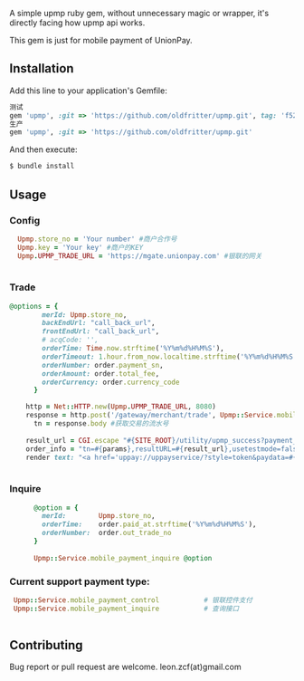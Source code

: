 
A simple upmp ruby gem, without unnecessary magic or wrapper, it's directly facing how upmp api works.

This gem is just for mobile payment of UnionPay.

## Installation

Add this line to your application's Gemfile:


```ruby
测试
gem 'upmp', :git => 'https://github.com/oldfritter/upmp.git', tag: 'f52c29cc6e3652c0c126d41cebe1ad97ffd9c0d9'
生产
gem 'upmp', :git => 'https://github.com/oldfritter/upmp.git'
```

And then execute:

```sh
$ bundle install
```

## Usage

### Config

```ruby
  Upmp.store_no = 'Your number' #商户合作号
  Upmp.key = 'Your key' #商户的KEY
  Upmp.UPMP_TRADE_URL = 'https://mgate.unionpay.com' #银联的网关
	
```

### Trade

```ruby
@options = {
        merId: Upmp.store_no,
        backEndUrl: "call_back_url",
        frontEndUrl: "call_back_url",
        # acqCode: '',
        orderTime: Time.now.strftime('%Y%m%d%H%M%S'),
        orderTimeout: 1.hour.from_now.localtime.strftime('%Y%m%d%H%M%S'),
        orderNumber: order.payment_sn,
        orderAmount: order.total_fee,
        orderCurrency: order.currency_code
      }

    http = Net::HTTP.new(Upmp.UPMP_TRADE_URL, 8080)
    response = http.post('/gateway/merchant/trade', Upmp::Service.mobile_payment_control(@option))
	  tn = response.body #获取交易的流水号
	  
    result_url = CGI.escape "#{SITE_ROOT}/utility/upmp_success?payment_sn=#{payment_sn}&result="
    order_info = "tn=#{params},resultURL=#{result_url},usetestmode=false" #生产模式请将usetestmode设为false
    render text: "<a href='uppay://uppayservice/?style=token&paydata=#{CGI.escape(Base64.encode64(order_info))}'><img src='/assets/yinlian.jpg' alt='银联手机支付' style='width: 300px; height: 200px;'/></a>".html_safe #返回一个跳转页面,点击银联的图标以启动银联的app
	  
```

### Inquire

```ruby
      @option = {
        merId:        Upmp.store_no,
        orderTime:    order.paid_at.strftime('%Y%m%d%H%M%S'),
        orderNumber:  order.out_trade_no
      }
      
      Upmp::Service.mobile_payment_inquire @option

```

### Current support payment type:
```ruby
 Upmp::Service.mobile_payment_control        	# 银联控件支付
 Upmp::Service.mobile_payment_inquire           # 查询接口
 
```

## Contributing

Bug report or pull request are welcome.
leon.zcf(at)gmail.com
